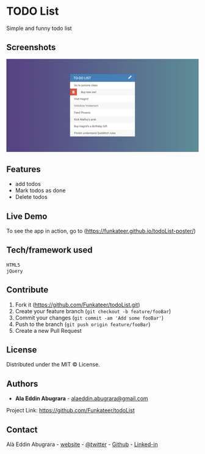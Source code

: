 # TODO List
Simple and funny todo list


## Screenshots
![screenshot](img/todoList-poster.png)


## Features
- add todos
- Mark todos as done
- Delete todos

## Live Demo
To see the app in action, go to (https://funkateer.github.io/todoList-poster/)


## Tech/framework used
```
HTML5
jQuery
```


## Contribute
1. Fork it (<https://github.com/Funkateer/todoList.git>)
2. Create your feature branch (`git checkout -b feature/fooBar`)
3. Commit your changes (`git commit -am 'Add some fooBar'`)
4. Push to the branch (`git push origin feature/fooBar`)
5. Create a new Pull Request


## License
Distributed under the MIT ©  License.


## Authors
* **Ala Eddin Abugrara** - alaeddin.abugrara@gmail.com

Project Link: https://github.com/Funkateer/todoList


## Contact
Alà Eddin Abugrara - [website](http://www.alabugrara.com) - [@twitter](https://twitter.com/twitter_handle) - [Github](https://github.com/Funkateer) - [Linked-in](https://www.linkedin.com/in/al%C3%A0-eddin-abugrara-214ba5115/)


<!-- Markdown links & imgs  -->
